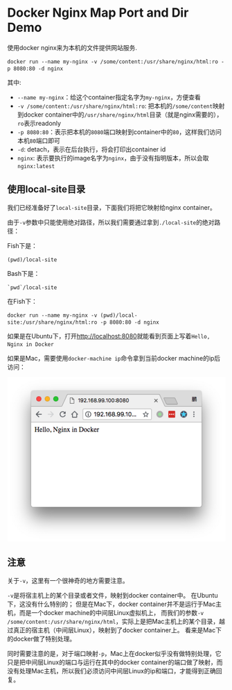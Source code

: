 Docker Nginx Map Port and Dir Demo
==================================

使用docker nginx来为本机的文件提供网站服务.

```
docker run --name my-nginx -v /some/content:/usr/share/nginx/html:ro -p 8080:80 -d nginx
```

其中:

- `--name my-nginx`：给这个container指定名字为`my-nginx`，方便查看
- `-v /some/content:/usr/share/nginx/html:ro`: 把本机的`/some/content`映射到docker container中的`/usr/share/nginx/html`目录（就是nginx需要的），`ro`表示readonly
- `-p 8080:80`：表示把本机的`8080`端口映射到container中的`80`，这样我们访问本机`80`端口即可
- `-d`: detach，表示在后台执行，将会打印出container id
- `nginx`: 表示要执行的image名字为`nginx`，由于没有指明版本，所以会取`nginx:latest`

使用local-site目录
--------------

我们已经准备好了`local-site`目录，下面我们将把它映射给nginx container。

由于`-v`参数中只能使用绝对路径，所以我们需要通过拿到`./local-site`的绝对路径：

Fish下是：

```
(pwd)/local-site
```

Bash下是：

```
`pwd`/local-site
```

在Fish下：

```
docker run --name my-nginx -v (pwd)/local-site:/usr/share/nginx/html:ro -p 8080:80 -d nginx
```

如果是在Ubuntu下，打开<http://localhost:8080>就能看到页面上写着`Hello, Nginx in Docker`

如果是Mac，需要使用`docker-machine ip`命令拿到当前docker machine的ip后访问：

![demo](./images/demo.jpg)

注意
---

关于`-v`，这里有一个很神奇的地方需要注意。

`-v`是将宿主机上的某个目录或者文件，映射到docker container中。
在Ubuntu下，这没有什么特别的；
但是在Mac下，docker container并不是运行于Mac主机，而是一个docker machine的中间层Linux虚拟机上，
而我们的参数`-v /some/content:/usr/share/nginx/html`，实际上是把Mac主机上的某个目录，越过真正的宿主机（中间层Linux），映射到了docker container上。
看来是Mac下的docker做了特别处理。

同时需要注意的是，对于端口映射`-p`，Mac上在docker似乎没有做特别处理，它只是把中间层Linux的端口与运行在其中的docker container的端口做了映射，而没有处理Mac主机，所以我们必须访问中间层Linux的ip和端口，才能得到正确回复。

